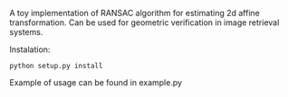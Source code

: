 A toy implementation of RANSAC algorithm for estimating 2d affine transformation. Can be used for geometric verification in image retrieval systems.

Instalation:
```
python setup.py install
```

Example of usage can be found in example.py
